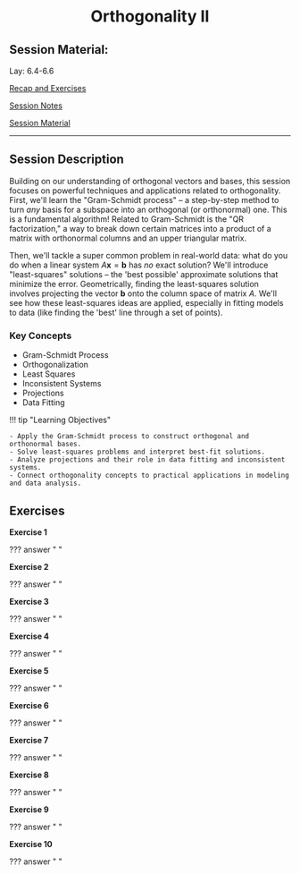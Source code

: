 <h1 align="center">Orthogonality II</h1>

## Session Material:
Lay: ​​​6.4-6.6

[Recap and Exercises]()

[Session Notes]()

[Session Material](https://viaucdk-my.sharepoint.com/:f:/g/personal/rib_viauc_dk/EtRCyXB5jWNAvJv9H0Uo-_8BEsXd36hxB3TOHflc7XSGjw?e=M8MUba)

---

## Session Description

Building on our understanding of orthogonal vectors and bases, this session focuses on powerful techniques and applications related to orthogonality. First, we'll learn the "Gram-Schmidt process" – a step-by-step method to turn *any* basis for a subspace into an orthogonal (or orthonormal) one. This is a fundamental algorithm! Related to Gram-Schmidt is the "QR factorization," a way to break down certain matrices into a product of a matrix with orthonormal columns and an upper triangular matrix.

Then, we'll tackle a super common problem in real-world data: what do you do when a linear system $A\mathbf{x}=\mathbf{b}$ has *no* exact solution? We'll introduce "least-squares" solutions – the 'best possible' approximate solutions that minimize the error. Geometrically, finding the least-squares solution involves projecting the vector $\mathbf{b}$ onto the column space of matrix $A$. We'll see how these least-squares ideas are applied, especially in fitting models to data (like finding the 'best' line through a set of points).

### Key Concepts

* Gram-Schmidt Process
* Orthogonalization
* Least Squares
* Inconsistent Systems
* Projections
* Data Fitting

!!! tip "Learning Objectives"

    - Apply the Gram-Schmidt process to construct orthogonal and orthonormal bases.
    - Solve least-squares problems and interpret best-fit solutions.
    - Analyze projections and their role in data fitting and inconsistent systems.
    - Connect orthogonality concepts to practical applications in modeling and data analysis.

## Exercises

<!--
6.4: 1, 6 12, 24
6.5: 1, 3, 5, 7, 12, 25
6.6: 3, 4, 7, 13 
-->
<style type="text/css">
    ol { list-style-type: lower-alpha; }
</style>

**Exercise 1**

??? answer "&nbsp;"

**Exercise 2**

??? answer "&nbsp;"

**Exercise 3**

??? answer "&nbsp;"

**Exercise 4**

??? answer "&nbsp;"

**Exercise 5**

??? answer "&nbsp;"

**Exercise 6**

??? answer "&nbsp;"

**Exercise 7**

??? answer "&nbsp;"

**Exercise 8**

??? answer "&nbsp;"

**Exercise 9**

??? answer "&nbsp;"

**Exercise 10**

??? answer "&nbsp;"